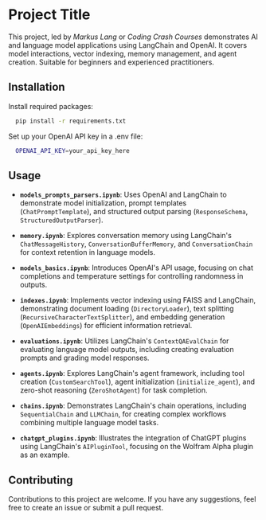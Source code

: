 
# Project Title

This project, led by *Markus Lang* or *Coding Crash Courses* demonstrates AI and language model applications using LangChain and OpenAI. It covers model interactions, vector indexing, memory management, and agent creation. Suitable for beginners and experienced practitioners.
## Installation

Install required packages:

```bash
  pip install -r requirements.txt
```
Set up your OpenAI API key in a .env file:
```bash
  OPENAI_API_KEY=your_api_key_here
```
    
## Usage


- **`models_prompts_parsers.ipynb`**: Uses OpenAI and LangChain to demonstrate model initialization, prompt templates (`ChatPromptTemplate`), and structured output parsing (`ResponseSchema`, `StructuredOutputParser`).
- **`memory.ipynb`**: Explores conversation memory using LangChain's `ChatMessageHistory`, `ConversationBufferMemory`, and `ConversationChain` for context retention in language models.
- **`models_basics.ipynb`**: Introduces OpenAI's API usage, focusing on chat completions and temperature settings for controlling randomness in outputs.
- **`indexes.ipynb`**: Implements vector indexing using FAISS and LangChain, demonstrating document loading (`DirectoryLoader`), text splitting (`RecursiveCharacterTextSplitter`), and embedding generation (`OpenAIEmbeddings`) for efficient information retrieval.
- **`evaluations.ipynb`**: Utilizes LangChain's `ContextQAEvalChain` for evaluating language model outputs, including creating evaluation prompts and grading model responses.
- **`agents.ipynb`**: Explores LangChain's agent framework, including tool creation (`CustomSearchTool`), agent initialization (`initialize_agent`), and zero-shot reasoning (`ZeroShotAgent`) for task completion.
- **`chains.ipynb`**: Demonstrates LangChain's chain operations, including `SequentialChain` and `LLMChain`, for creating complex workflows combining multiple language model tasks.

- **`chatgpt_plugins.ipynb`**: Illustrates the integration of ChatGPT plugins using LangChain's `AIPluginTool`, focusing on the Wolfram Alpha plugin as an example.


## Contributing

Contributions to this project are welcome. If you have any suggestions, feel free to create an issue or submit a pull request.

